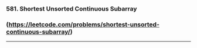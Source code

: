 ### 581. Shortest Unsorted Continuous Subarray
### (https://leetcode.com/problems/shortest-unsorted-continuous-subarray/)
---
